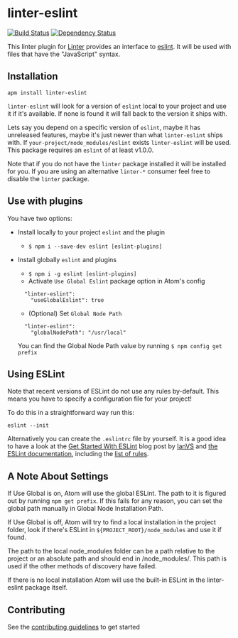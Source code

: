 # linter-eslint

[![Build Status](https://travis-ci.org/AtomLinter/linter-eslint.svg)](https://travis-ci.org/AtomLinter/linter-eslint)
[![Dependency Status](https://david-dm.org/AtomLinter/linter-eslint.svg)](https://david-dm.org/AtomLinter/linter-eslint)

This linter plugin for [Linter](https://github.com/AtomLinter/Linter) provides
an interface to [eslint](http://eslint.org). It will be used with files that
have the "JavaScript" syntax.

## Installation

```ShellSession
apm install linter-eslint
```

`linter-eslint` will look for a version of `eslint` local to your project and
use it if it's available. If none is found it will fall back to the version it
ships with.

Lets say you depend on a specific version of `eslint`, maybe it has unreleased
features, maybe it's just newer than what `linter-eslint` ships with. If
`your-project/node_modules/eslint` exists `linter-eslint` will be used.
This package requires an `eslint` of at least v1.0.0.

Note that if you do not have the `linter` package installed it will be
installed
for you. If you are using an alternative `linter-*` consumer feel free
to disable the `linter` package.

## Use with plugins

You have two options:

*   Install locally to your project `eslint` and the plugin

    *   `$ npm i --save-dev eslint [eslint-plugins]`

*   Install globally `eslint` and plugins

    *   `$ npm i -g eslint [eslint-plugins]`
    *   Activate `Use Global Eslint` package option in Atom's config
    ```
      "linter-eslint":
        "useGlobalEslint": true
    ```
    *   (Optional) Set `Global Node Path`
    ```
      "linter-eslint":
        "globalNodePath": "/usr/local"
    ```
    You can find the Global Node Path value by running `$ npm config get prefix`

## Using ESLint

Note that recent versions of ESLint do not use any rules by-default. This
means you have to specify a configuration file for your project!

To do this in a straightforward way run this:

```ShellSession
eslint --init
```

Alternatively you can create the `.eslintrc` file by yourself. It is a good
idea to have a look at the [Get Started With ESLint](http://devnull.guru/get-started-with-eslint/)
blog post by [IanVS](https://github.com/IanVS) and [the ESLint documentation](http://eslint.org/docs/user-guide/configuring),
including the [list of rules](http://eslint.org/docs/rules/).

## A Note About Settings

If Use Global is on, Atom will use the global ESLint. The path to it is figured out by running `npm get prefix`. If this fails for any reason, you can set the global path manually in Global Node Installation Path.

If Use Global is off, Atom will try to find a local installation in the project folder, look if there's ESLint in `${PROJECT_ROOT}/node_modules` and use it if found.

The path to the local node_modules folder can be a path relative to the project or an absolute path and should end in /node_modules/. This path is used if the other methods of discovery have failed.

If there is no local installation Atom will use the built-in ESLint in the linter-eslint package itself.

## Contributing

See the [contributing guidelines](./CONTRIBUTING.md) to get started

